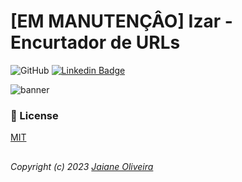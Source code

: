 # [EM MANUTENÇÂO] Izar - Encurtador de URLs


![GitHub](https://img.shields.io/github/license/jaianeoliveira/crater)
[![Linkedin Badge](https://img.shields.io/badge/-Testar-66179D?labelColor=66179D&link=https://izr.vercel.app/)](https://izr.vercel.app/) 

![banner](https://github.com/JaianeOliveira/crater/assets/82323559/9455fb65-814c-416a-9863-a5d1baf49129)

### 🔑 License
[MIT](https://github.com/JaianeOliveira/crater/blob/main/LICENSE)

##
###### *Copyright (c) 2023 [Jaiane Oliveira](https://github.com/jaianeoliveira)*
